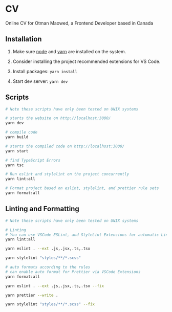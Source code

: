 # CV

Online CV for Otman Maowed, a Frontend Developer based in Canada

## Installation

1. Make sure [node](https://nodejs.org/en/) and [yarn](https://classic.yarnpkg.com/en/) are installed on the system.

2. Consider installing the project recommended extensions for VS Code.

3. Install packages: `yarn install`

4. Start dev server: `yarn dev`

## Scripts

```bash
# Note these scripts have only been tested on UNIX systems

# starts the website on http://localhost:3000/
yarn dev

# compile code
yarn build

# starts the compiled code on http://localhost:3000/
yarn start

# find TypeScript Errors
yarn tsc

# Run eslint and stylelint on the project concurrently
yarn lint:all

# Format project based on eslint, stylelint, and prettier rule sets
yarn format:all
```

## Linting and Formatting

```bash
# Note these scripts have only been tested on UNIX systems

# Linting
# You can use VSCode ESLint, and StyleLint Extensions for automatic Linting
yarn lint:all

yarn eslint . --ext .js,.jsx,.ts,.tsx

yarn stylelint "styles/**/*.scss"

# auto formats according to the rules
# can enable auto format for Prettier via VSCode Extensions
yarn format:all

yarn eslint . --ext .js,.jsx,.ts,.tsx --fix

yarn prettier --write .

yarn stylelint "styles/**/*.scss" --fix
```
